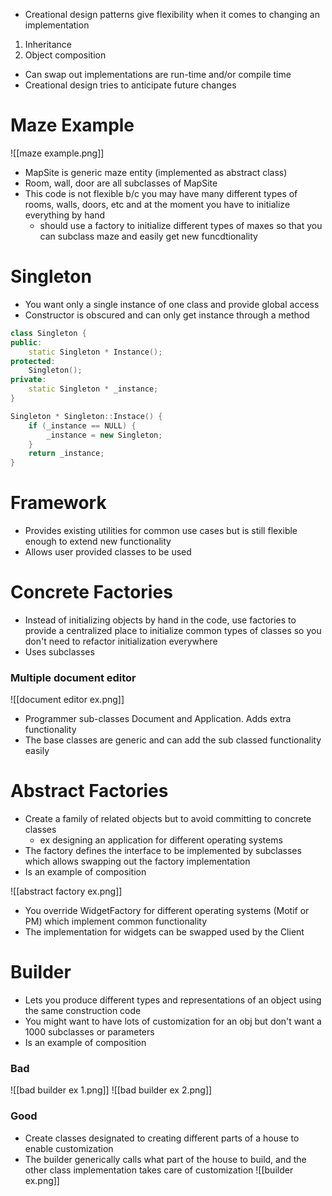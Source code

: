 - Creational design patterns give flexibility when it comes to changing an implementation
1) Inheritance
2) Object composition
- Can swap out implementations are run-time and/or compile time
- Creational design tries to anticipate future changes

# Maze Example
![[maze example.png]]
- MapSite is generic maze entity (implemented as abstract class)
- Room, wall, door are all subclasses of MapSite
- This code is not flexible b/c you may have many different types of rooms, walls, doors, etc and at the moment you have to initialize everything by hand
	- should use a factory to initialize different types of maxes so that you can subclass maze and easily get new funcdtionality

# Singleton
- You want only a single instance of one class and provide global access
- Constructor is obscured and can only get instance through a method

```c++
class Singleton {
public:
	static Singleton * Instance();
protected:
	Singleton();
private:
	static Singleton * _instance;
}

Singleton * Singleton::Instace() {
	if (_instance == NULL) {
		_instance = new Singleton;
	}
	return _instance;
}
```

# Framework
- Provides existing utilities for common use cases but is still flexible enough to extend new functionality
- Allows user provided classes to be used

# Concrete Factories
- Instead of initializing objects by hand in the code, use factories to provide a centralized place to initialize common types of classes so you don't need to refactor initialization everywhere
- Uses subclasses

### Multiple document editor
![[document editor ex.png]]
- Programmer sub-classes Document and Application. Adds extra functionality
- The base classes are generic and can add the sub classed functionality easily


# Abstract Factories
- Create a family of related objects but to avoid committing to concrete classes
	- ex designing an application for different operating systems
- The factory defines the interface to be implemented by subclasses which allows swapping out the factory implementation
- Is an example of composition

![[abstract factory ex.png]]
- You override WidgetFactory for different operating systems (Motif or PM) which implement common functionality
- The implementation for widgets can be swapped used by the Client 

# Builder
- Lets you produce different types and representations of an object using the same construction code
- You might want to have lots of customization for an obj but don't want a 1000 subclasses or parameters
- Is an example of composition
### Bad
![[bad builder ex 1.png]]
![[bad builder ex 2.png]]
### Good
- Create classes designated to creating different parts of a house to enable customization
- The builder generically calls what part of the house to build, and the other class implementation takes care of customization
![[builder ex.png]]